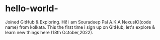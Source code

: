 # hello-world-
Joined GitHub &amp; Exploring.
Hi! i am Souradeep Pal A.K.A NexusIO(code name) from kolkata. This the first time i sign up on GitHub, let's explore & learn new things here (18th October,2022).
